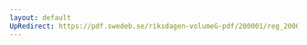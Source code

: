 ```yaml
---
layout: default
UpRedirect: https://pdf.swedeb.se/riksdagen-volumeG-pdf/200001/reg_200001/reg_200001_0203.pdf
---
```

